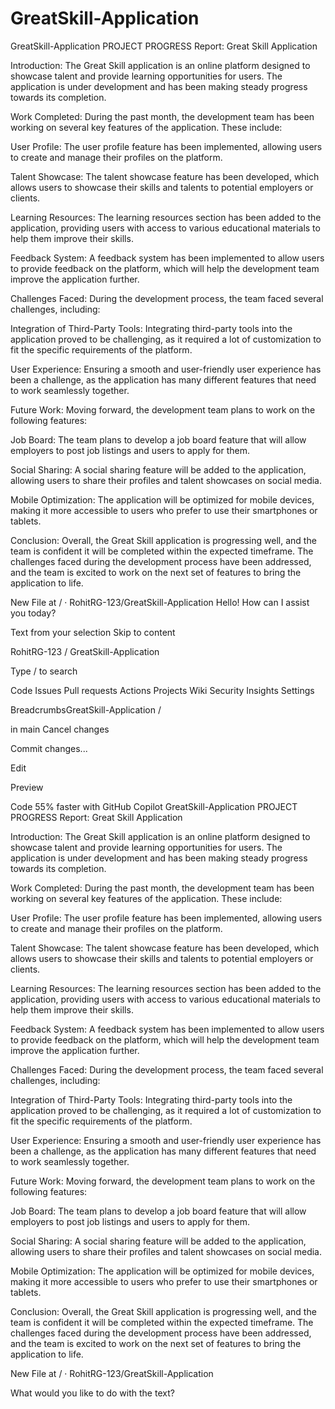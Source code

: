 # GreatSkill-Application
GreatSkill-Application
PROJECT PROGRESS Report: Great Skill Application

Introduction: The Great Skill application is an online platform designed to showcase talent and provide learning opportunities for users. The application is under development and has been making steady progress towards its completion.

Work Completed: During the past month, the development team has been working on several key features of the application. These include:

User Profile: The user profile feature has been implemented, allowing users to create and manage their profiles on the platform.

Talent Showcase: The talent showcase feature has been developed, which allows users to showcase their skills and talents to potential employers or clients.

Learning Resources: The learning resources section has been added to the application, providing users with access to various educational materials to help them improve their skills.

Feedback System: A feedback system has been implemented to allow users to provide feedback on the platform, which will help the development team improve the application further.

Challenges Faced: During the development process, the team faced several challenges, including:

Integration of Third-Party Tools: Integrating third-party tools into the application proved to be challenging, as it required a lot of customization to fit the specific requirements of the platform.

User Experience: Ensuring a smooth and user-friendly user experience has been a challenge, as the application has many different features that need to work seamlessly together.

Future Work: Moving forward, the development team plans to work on the following features:

Job Board: The team plans to develop a job board feature that will allow employers to post job listings and users to apply for them.

Social Sharing: A social sharing feature will be added to the application, allowing users to share their profiles and talent showcases on social media.

Mobile Optimization: The application will be optimized for mobile devices, making it more accessible to users who prefer to use their smartphones or tablets.

Conclusion: Overall, the Great Skill application is progressing well, and the team is confident it will be completed within the expected timeframe. The challenges faced during the development process have been addressed, and the team is excited to work on the next set of features to bring the application to life.

New File at / · RohitRG-123/GreatSkill-Application
Hello! How can I assist you today?

Text from your selection
Skip to content

RohitRG-123 / GreatSkill-Application

Type / to search

Code Issues Pull requests Actions Projects Wiki Security Insights Settings

BreadcrumbsGreatSkill-Application /

in main Cancel changes

Commit changes...

Edit

Preview

Code 55% faster with GitHub Copilot GreatSkill-Application PROJECT PROGRESS Report: Great Skill Application

Introduction: The Great Skill application is an online platform designed to showcase talent and provide learning opportunities for users. The application is under development and has been making steady progress towards its completion.

Work Completed: During the past month, the development team has been working on several key features of the application. These include:

User Profile: The user profile feature has been implemented, allowing users to create and manage their profiles on the platform.

Talent Showcase: The talent showcase feature has been developed, which allows users to showcase their skills and talents to potential employers or clients.

Learning Resources: The learning resources section has been added to the application, providing users with access to various educational materials to help them improve their skills.

Feedback System: A feedback system has been implemented to allow users to provide feedback on the platform, which will help the development team improve the application further.

Challenges Faced: During the development process, the team faced several challenges, including:

Integration of Third-Party Tools: Integrating third-party tools into the application proved to be challenging, as it required a lot of customization to fit the specific requirements of the platform.

User Experience: Ensuring a smooth and user-friendly user experience has been a challenge, as the application has many different features that need to work seamlessly together.

Future Work: Moving forward, the development team plans to work on the following features:

Job Board: The team plans to develop a job board feature that will allow employers to post job listings and users to apply for them.

Social Sharing: A social sharing feature will be added to the application, allowing users to share their profiles and talent showcases on social media.

Mobile Optimization: The application will be optimized for mobile devices, making it more accessible to users who prefer to use their smartphones or tablets.

Conclusion: Overall, the Great Skill application is progressing well, and the team is confident it will be completed within the expected timeframe. The challenges faced during the development process have been addressed, and the team is excited to work on the next set of features to bring the application to life.

New File at / · RohitRG-123/GreatSkill-Application

What would you like to do with the text?
